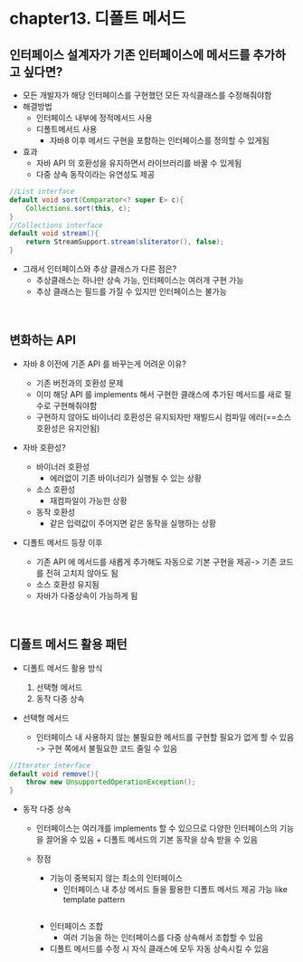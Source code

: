# chapter13. 디폴트 메서드


## 인터페이스 설계자가 기존 인터페이스에 메서드를 추가하고 싶다면?

- 모든 개발자가 해당 인터페이스를 구현했던 모든 자식클래스를 수정해줘야함
- 해결방법
    - 인터페이스 내부에 정적메서드 사용
    - 디폴트메서드 사용
        - 자바8 이후 메서드 구현을 포함하는 인터페이스를 정의할 수 있게됨 
- 효과
    - 자바 API 의 호환성을 유지하면서 라이브러리를 바꿀 수 있게됨
    - 다중 상속 동작이라는 유연성도 제공

```java
//List interface
default void sort(Comparator<? super E> c){
    Collections.sort(this, c);
}
//Collections interface
default void stream(){
    return StreamSupport.stream(sliterator(), false);
}
```
- 그래서 인터페이스와 추상 클래스가 다른 점은?
    - 추상클래스는 하나만 상속 가능, 인터페이스는 여러개 구현 가능
    - 추상 클래스는 필드를 가질 수 있지만 인터페이스는 불가능

<br>

## 변화하는 API
- 자바 8 이전에 기존 API 를 바꾸는게 어려운 이유?
    - 기존 버전과의 호환성 문제
    - 이미 해당 API 를 implements 해서 구현한 클래스에 추가된 메서드를 새로 필수로 구현해줘야함 
    - 구현하지 않아도 바이너리 호환성은 유지되자만 재빌드시 컴파일 에러(==소스호환성은 유지안됨)
- 자바 호환성?
    - 바이너러 호환성
        - 에러없이 기존 바이너리가 실행될 수 있는 상황
    - 소스 호환성
        - 재컴파일이 가능한 상황
    - 동작 호환성
        - 같은 입력값이 주어지면 같은 동작을 실행하는 상황

- 디폴트 메서드 등장 이후
    - 기존 API 에 메서드를 새롭게 추가해도 자동으로 기본 구현을 제공-> 기존 코드를 전혀 고치지 않아도 됨
    - 소스 호환성 유지됨
    - 자바가 다중상속이 가능하게 됨

<br>

## 디폴트 메서드 활용 패턴
- 디폴트 메서드 활용 방식
    1. 선택형 메서드
    2. 동작 다중 상속

- 선택형 메서드
    - 인터페이스 내 사용하지 않는 불필요한 메서드를 구현할 필요가 없게 할 수 있음 -> 구현 쪽에서 불필요한 코드 줄일 수 있음
```java
//Iterator interface
default void remove(){
    throw new UnsupportedOperationException();
}
```
- 동작 다중 상속
    - 인터페이스는 여러개를 implements 할 수 있으므로 다양한 인터페이스의 기능을 끌어올 수 있음 + 디폴트 메서드의 기본 동작을 상속 받을 수 있음
    
    - 장점
        - 기능이 중복되지 않는 최소의 인터페이스
            - 인터페이스 내 추상 메서드 들을 활용한 디폴트 메서드 제공 가능 like template pattern
        ```java

        ```

        - 인터페이스 조합
            - 여러 기능을 하는 인터페이스를 다중 상속해서 조합할 수 있음
        - 디폴트 메서드를 수정 시 자식 클래스에 모두 자동 상속시킬 수 있음
